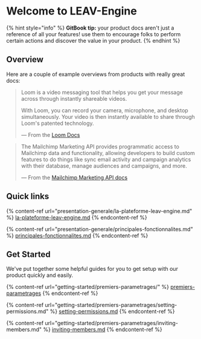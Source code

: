 # Welcome to LEAV-Engine



{% hint style="info" %}
**GitBook tip:** your product docs aren't just a reference of all your features! use them to encourage folks to perform certain actions and discover the value in your product.
{% endhint %}

## Overview

Here are a couple of example overviews from products with really great docs:

> Loom is a video messaging tool that helps you get your message across through instantly shareable videos.
>
> With Loom, you can record your camera, microphone, and desktop simultaneously. Your video is then instantly available to share through Loom's patented technology.
>
> — From the [Loom Docs](https://support.loom.com/hc/en-us/articles/360002158057-What-is-Loom-)

> The Mailchimp Marketing API provides programmatic access to Mailchimp data and functionality, allowing developers to build custom features to do things like sync email activity and campaign analytics with their database, manage audiences and campaigns, and more.
>
> — From the [Mailchimp Marketing API docs](https://mailchimp.com/developer/marketing/docs/fundamentals/)

## Quick links

{% content-ref url="presentation-generale/la-plateforme-leav-engine.md" %}
[la-plateforme-leav-engine.md](presentation-generale/la-plateforme-leav-engine.md)
{% endcontent-ref %}

{% content-ref url="presentation-generale/principales-fonctionnalites.md" %}
[principales-fonctionnalites.md](presentation-generale/principales-fonctionnalites.md)
{% endcontent-ref %}

## Get Started

We've put together some helpful guides for you to get setup with our product quickly and easily.

{% content-ref url="getting-started/premiers-parametrages/" %}
[premiers-parametrages](getting-started/premiers-parametrages/)
{% endcontent-ref %}

{% content-ref url="getting-started/premiers-parametrages/setting-permissions.md" %}
[setting-permissions.md](getting-started/premiers-parametrages/setting-permissions.md)
{% endcontent-ref %}

{% content-ref url="getting-started/premiers-parametrages/inviting-members.md" %}
[inviting-members.md](getting-started/premiers-parametrages/inviting-members.md)
{% endcontent-ref %}
